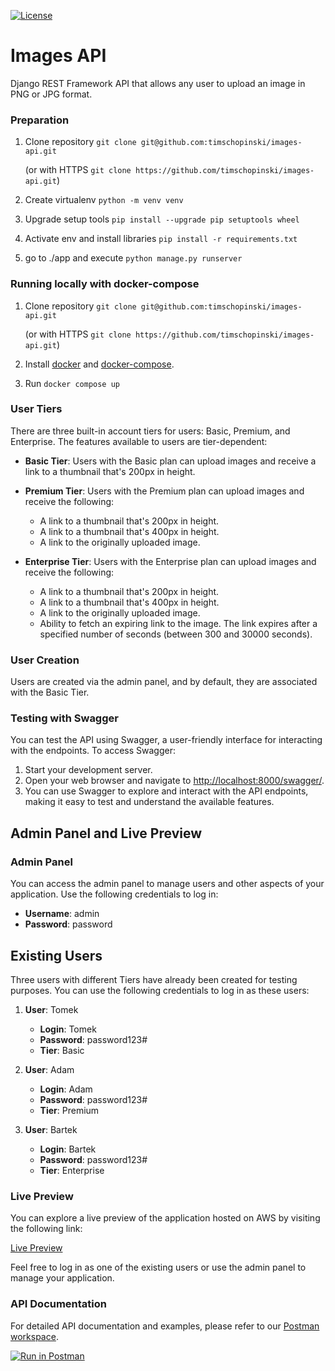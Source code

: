 <a href="https://www.npmjs.com/package/vue"><img src="https://img.shields.io/npm/l/vue.svg?sanitize=true" alt="License"></a>



# Images API
Django REST Framework API that allows any user to upload an image in PNG or JPG format.

### Preparation

1. Clone repository `git clone git@github.com:timschopinski/images-api.git` 

    (or with HTTPS `git clone https://github.com/timschopinski/images-api.git`)
 
2. Create virtualenv `python -m venv venv`
3. Upgrade setup tools `pip install --upgrade pip setuptools wheel`
4. Activate env and install libraries `pip install -r requirements.txt`
5. go to ./app and execute `python manage.py runserver`


### Running locally with docker-compose 

1. Clone repository `git clone git@github.com:timschopinski/images-api.git` 

    (or with HTTPS `git clone https://github.com/timschopinski/images-api.git`)
 
2. Install [docker](https://docs.docker.com/install/linux/docker-ce/ubuntu/) and [docker-compose](https://docs.docker.com/compose/install/).
3. Run `docker compose up`


### User Tiers

There are three built-in account tiers for users: Basic, Premium, and Enterprise. The features available to users are tier-dependent:

- **Basic Tier**: Users with the Basic plan can upload images and receive a link to a thumbnail that's 200px in height.

- **Premium Tier**: Users with the Premium plan can upload images and receive the following:
  - A link to a thumbnail that's 200px in height.
  - A link to a thumbnail that's 400px in height.
  - A link to the originally uploaded image.

- **Enterprise Tier**: Users with the Enterprise plan can upload images and receive the following:
  - A link to a thumbnail that's 200px in height.
  - A link to a thumbnail that's 400px in height.
  - A link to the originally uploaded image.
  - Ability to fetch an expiring link to the image. The link expires after a specified number of seconds (between 300 and 30000 seconds).

### User Creation

Users are created via the admin panel, and by default, they are associated with the Basic Tier.

### Testing with Swagger

You can test the API using Swagger, a user-friendly interface for interacting with the endpoints. To access Swagger:

1. Start your development server.
2. Open your web browser and navigate to [http://localhost:8000/swagger/](http://localhost:8000/swagger/).
3. You can use Swagger to explore and interact with the API endpoints, making it easy to test and understand the available features.


## Admin Panel and Live Preview

### Admin Panel

You can access the admin panel to manage users and other aspects of your application. Use the following credentials to log in:

- **Username**: admin
- **Password**: password

## Existing Users

Three users with different Tiers have already been created for testing purposes. You can use the following credentials to log in as these users:

1. **User**: Tomek
   - **Login**: Tomek
   - **Password**: password123#
   - **Tier**: Basic

2. **User**: Adam
   - **Login**: Adam
   - **Password**: password123#
   - **Tier**: Premium

3. **User**: Bartek
   - **Login**: Bartek
   - **Password**: password123#
   - **Tier**: Enterprise

### Live Preview

You can explore a live preview of the application hosted on AWS by visiting the following link:

[Live Preview](http://imagesapiloadbalancer-1990742228.us-east-1.elb.amazonaws.com/)

Feel free to log in as one of the existing users or use the admin panel to manage your application.

### API Documentation

For detailed API documentation and examples, please refer to our [Postman workspace](https://www.postman.com/blue-eclipse-637617/workspace/images-api/).

[![Run in Postman](https://run.pstmn.io/button.svg)](https://www.postman.com/blue-eclipse-637617/workspace/images-api/)
